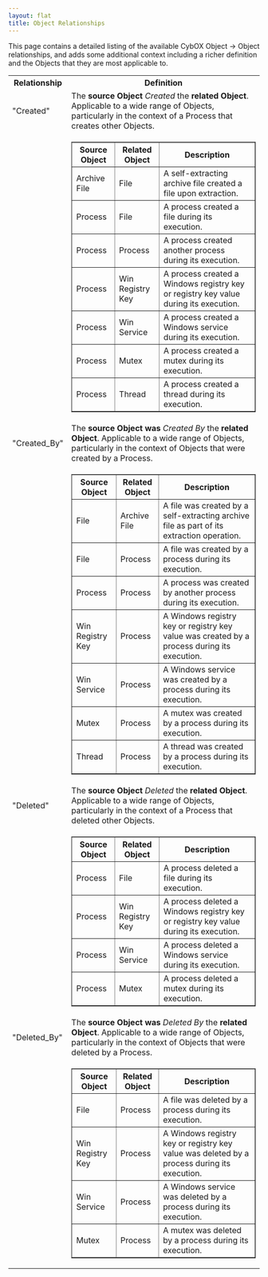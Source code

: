 ```yaml
---
layout: flat
title: Object Relationships
---
```


This page contains a detailed listing of the available CybOX Object → Object
relationships, and adds some additional context including a richer definition
and the Objects that they are most applicable to.

<table>
  <tbody>
    <tr>
      <th>Relationship</th>
      <th style="text-align: center;">Definition</th>
    </tr>
    <tr>
	  <td>"Created"</td>
      <td>The <b>source Object</b> <i>Created</i> the <b>related Object</b>. Applicable to a wide range of Objects, particularly in the
	  context of a Process that creates other Objects.</td>
	</tr>
	<tr>
	  <td></td>
	  <td>
	   <table border="1">
	     <tbody>
		   <tr>
		     <th>Source Object</th>
			 <th>Related Object</th>
			 <th>Description</th>
		   </tr>
		   <tr>
		     <td>Archive File</td>
			 <td>File</td>
			 <td>A self-extracting archive file created a file upon extraction.</td>
		   </tr>
		   <tr>
		     <td>Process</td>
			 <td>File</td>
			 <td>A process created a file during its execution.</td>
		   </tr>
		   <tr>
		     <td>Process</td>
			 <td>Process</td>
			 <td>A process created another process during its execution.</td>
		   </tr>
		   <tr>
		     <td>Process</td>
			 <td>Win Registry Key</td>
			 <td>A process created a Windows registry key or registry key value during its execution.</td>
		   </tr>
		   <tr>
		     <td>Process</td>
			 <td>Win Service</td>
			 <td>A process created a Windows service during its execution.</td>
		   </tr>
		   <tr>
		     <td>Process</td>
			 <td>Mutex</td>
			 <td>A process created a mutex during its execution.</td>
		   </tr>
		   <tr>
		     <td>Process</td>
			 <td>Thread</td>
			 <td>A process created a thread during its execution.</td>
		   </tr>
		 </tbody>
	   </table>
	  </td>
    </tr>
	<tr>
	  <td>"Created_By"</td>
      <td>The <b>source Object was</b> <i>Created By</i> the <b>related Object</b>. Applicable to a wide range of Objects, particularly in the
	  context of Objects that were created by a Process.</td>
	</tr>
	<tr>
	  <td></td>
	  <td>
	  <table border="1">
	     <tbody>
		   <tr>
		     <th>Source Object</th>
			 <th>Related Object</th>
			 <th>Description</th>
		   </tr>
		   <tr>
		     <td>File</td>
			 <td>Archive File</td>
			 <td>A file was created by a self-extracting archive file as part of its extraction operation.</td>
		   </tr>
		   <tr>
		     <td>File</td>
			 <td>Process</td>
			 <td>A file was created by a process during its execution.</td>
		   </tr>
		   <tr>
		     <td>Process</td>
			 <td>Process</td>
			 <td>A process was created by another process during its execution.</td>
		   </tr>
		   <tr>
		     <td>Win Registry Key</td>
			 <td>Process</td>
			 <td>A Windows registry key or registry key value was created by a process during its execution.</td>
		   </tr>
		   <tr>
		     <td>Win Service</td>
			 <td>Process</td>
			 <td>A Windows service was created by a process during its execution.</td>
		   </tr>
		   <tr>
		     <td>Mutex</td>
			 <td>Process</td>
			 <td>A mutex was created by a process during its execution.</td>
		   </tr>
		   <tr>
		     <td>Thread</td>
			 <td>Process</td>
			 <td>A thread was created by a process during its execution.</td>
		   </tr>
		 </tbody>
	   </table>
	  </td>
    </tr>
	<tr>
	  <td>"Deleted"</td>
      <td>The <b>source Object</b> <i>Deleted</i> the <b>related Object</b>. Applicable to a wide range of Objects, particularly in the
	  context of a Process that deleted other Objects.</td>
	</tr>
	<tr>
	  <td></td>
	  <td>
	  <table border="1">
	     <tbody>
		   <tr>
		     <th>Source Object</th>
			 <th>Related Object</th>
			 <th>Description</th>
		   </tr>
		   <tr>
		     <td>Process</td>
			 <td>File</td>
			 <td>A process deleted a file during its execution.</td>
		   </tr>
		   <tr>
		     <td>Process</td>
			 <td>Win Registry Key</td>
			 <td>A process deleted a Windows registry key or registry key value during its execution.</td>
		   </tr>
		   <tr>
		     <td>Process</td>
			 <td>Win Service</td>
			 <td>A process deleted a Windows service during its execution.</td>
		   </tr>
		   <tr>
		     <td>Process</td>
			 <td>Mutex</td>
			 <td>A process deleted a mutex during its execution.</td>
		   </tr>
		 </tbody>
	   </table>
	  </td>
    </tr>
	<tr>
	  <td>"Deleted_By"</td>
      <td>The <b>source Object was</b> <i>Deleted By</i> the <b>related Object</b>. Applicable to a wide range of Objects, particularly in the
	  context of Objects that were deleted by a Process.
	</tr>
	<tr>
	  <td></td>
	  <td>
	  <table border="1">
	     <tbody>
		   <tr>
		     <th>Source Object</th>
			 <th>Related Object</th>
			 <th>Description</th>
		   </tr>
		   <tr>
		     <td>File</td>
			 <td>Process</td>
			 <td>A file was deleted by a process during its execution.</td>
		   </tr>
		   <tr>
		     <td>Win Registry Key</td>
			 <td>Process</td>
			 <td>A Windows registry key or registry key value was deleted by a process during its execution.</td>
		   </tr>
		   <tr>
		     <td>Win Service</td>
			 <td>Process</td>
			 <td>A Windows service was deleted by a process during its execution.</td>
		   </tr>
		   <tr>
		     <td>Mutex</td>
			 <td>Process</td>
			 <td>A mutex was deleted by a process during its execution.</td>
		   </tr>
		 </tbody>
	   </table>
	  </td>
    </tr>
  </tbody>
</table>